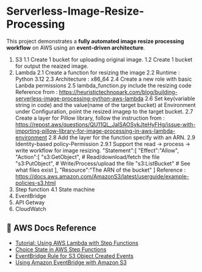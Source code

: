 # Serverless-Image-Resize-Processing

This project demonstrates a **fully automated image resize processing workflow** on AWS using an **event-driven architecture**.

1. S3
1.1 Create 1 bucket for uploading original image.
1.2 Create 1 bucket for output the reaized image.
2. Lambda
2.1 Create a function for resizing the image
2.2 Runtime : Python 3.12
2.3 Architecture : x86_64
2.4 Create a new role with basic Lanbda permissions
2.5 lambda_function.py include the resizing code
Reference from : https://heuristictechnopark.com/blog/building-serverless-image-processing-python-aws-lambda
2.6 Set key(variable string in code) and the value(name of the target bucket) at Environment under Configuration, point the resized imagep to the target bucket.
2.7 Create a layer for Pillow library, follow the instruction from : https://repost.aws/questions/QU11QL_JaISAOSykJteHyFHg/issue-with-importing-pillow-library-for-image-processing-in-aws-lambda-environment
2.8 Add the layer for the function specify with an ARN.
2.9 Identity-based policy-Permission
2.9.1 Support the read → process → write workflow for image resizing.
"Statement":[
    "Effect":"Allow",
    "Action":[
            "s3:GetObject", # Read/download/fetch the file
            "s3:PutObject", # Write/Process/upload the file
            "s3:ListBucket" # See what files exist
         ],
    "Resource":"The ARN of the bucket"
]
Reference : https://docs.aws.amazon.com/AmazonS3/latest/userguide/example-policies-s3.html
4. Step function
4.1 State machine
6. EventBridge
7. API Getway
5. CloudWatch

## 📘 AWS Docs Reference

- [Tutorial: Using AWS Lambda with Step Functions](https://docs.aws.amazon.com/step-functions/latest/dg/tutorial-lambda.html)
- [Choice State in AWS Step Functions](https://docs.aws.amazon.com/step-functions/latest/dg/awl-choice-state.html)
- [EventBridge Rule for S3 Object Created Events](https://docs.aws.amazon.com/AmazonS3/latest/userguide/ev-events.html)
- [Using Amazon EventBridge with Amazon S3](https://docs.aws.amazon.com/AmazonS3/latest/userguide/EventBridge.html)